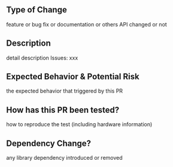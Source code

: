 ## Type of Change

feature or bug fix or documentation or others
API changed or not

## Description

detail description 
Issues: xxx

## Expected Behavior & Potential Risk

the expected behavior that triggered by this PR 

## How has this PR been tested?

how to reproduce the test (including hardware information)

## Dependency Change?

any library dependency introduced or removed
